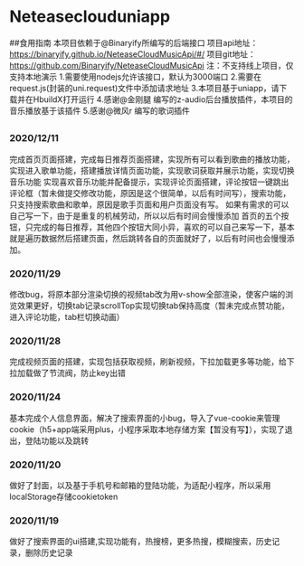 # Neteaseclouduniapp
##食用指南
本项目依赖于@Binaryify所编写的后端接口
项目api地址：https://binaryify.github.io/NeteaseCloudMusicApi/#/
项目git地址：https://github.com/Binaryify/NeteaseCloudMusicApi
注：不支持线上项目，仅支持本地演示
1.需要使用nodejs允许该接口，默认为3000端口
2.需要在request.js(封装的uni.request)文件中添加请求地址
3.本项目基于uniapp，请下载并在HbuildX打开运行
4.感谢@金刚腿 编写的z-audio后台播放插件，本项目的音乐播放基于该插件
5.感谢@微风r 编写的歌词插件
##
### 2020/12/11
完成首页页面搭建，完成每日推荐页面搭建，实现所有可以看到歌曲的播放功能，实现进入歌单功能，搭建播放详情页面功能，实现歌词获取并展示功能，实现切换音乐功能
实现喜欢音乐功能并配备提示，实现评论页面搭建，评论按钮一键跳出评论框（暂未做提交修改功能，原因是这个很简单，以后有时间写），搜索功能，只支持搜索歌曲和歌单，原因是歌手页面和用户页面没有写。
如果有需求的可以自己写一下，由于是重复的机械劳动，所以以后有时间会慢慢添加
首页的五个按钮，只完成的每日推荐，其他四个按钮大同小异，喜欢的可以自己来写一下，基本就是遍历数据然后搭建页面，然后跳转各自的页面就好了，以后有时间也会慢慢添加。
### 2020/11/29
修改bug，将原本部分渲染切换的视频tab改为用v-show全部渲染，使客户端的浏览效果更好，切换tab记录scrollTop实现切换tab保持高度（暂未完成点赞功能，进入评论功能，tab栏切换动画）
### 2020/11/28
完成视频页面的搭建，实现包括获取视频，刷新视频，下拉加载更多等功能，给下拉加载做了节流阀，防止key出错
### 2020/11/24
基本完成个人信息界面，解决了搜索界面的小bug，导入了vue-cookie来管理cookie（h5+app端采用plus，小程序采取本地存储方案【暂没有写】），实现了退出，登陆功能以及跳转
### 2020/11/20 
做好了封面，以及基于手机号和邮箱的登陆功能，为适配小程序，所以采用localStorage存储cookietoken 
### 2020/11/19
做好了搜索界面的ui搭建,实现功能有，热搜榜，更多热搜，模糊搜索，历史记录，删除历史记录
